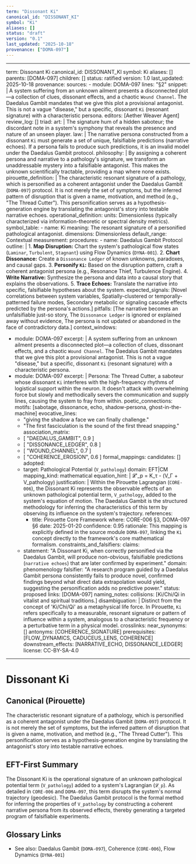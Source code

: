 ```yaml
---
term: "Dissonant Ki"
canonical_id: "DISSONANT_KI"
symbol: "Ki"
aliases: []
status: "draft"
version: "0.1"
last_updated: "2025-10-18"
provenance: ["DOMA-097"]
---
```


---
term: Dissonant Ki
canonical_id: DISSONANT_KI
symbol: Ki
aliases: []
parents: [DOMA-097]
children: []
status: ratified
version: 1.0
last_updated: 2025-10-18
provenance:
  sources:
    - module: DOMA-097
      lines: "§2"
      snippet: |
        A system suffering from an unknown ailment presents a disconnected plot—a collection of clues, dissonant effects, and a chaotic `Wound Channel`. The Daedalus Gambit mandates that we give this plot a provisional antagonist. This is not a vague "disease," but a specific, dissonant `Ki` (resonant signature) with a characteristic persona.
  editors: [Aether Weaver Agent]
  review_log: []
triad:
  art: |
    The signature hum of a hidden saboteur; the discordant note in a system's symphony that reveals the presence and nature of an unseen player.
  law: |
    The narrative persona constructed from a dissonant `Ki` must generate a set of unique, falsifiable predictions (narrative echoes). If a persona fails to produce such predictions, it is an invalid model under the Daedalus Gambit protocol.
  philosophy: |
    By assigning a coherent persona and narrative to a pathology's signature, we transform an unaddressable mystery into a falsifiable antagonist. This makes the unknown scientifically tractable, providing a map where none exists.
pirouette_definition: |
  The characteristic resonant signature of a pathology, which is personified as a coherent antagonist under the Daedalus Gambit (`DOMA-097`) protocol. It is not merely the set of symptoms, but the inferred pattern of disruption that is given a name, motivation, and method (e.g., "The Thread Cutter"). This personification serves as a hypothesis-generation engine by translating the antagonist's story into testable narrative echoes.
operational_definition:
  units: Dimensionless (typically characterized via information-theoretic or spectral density metrics).
  symbol_table:
    - name: Ki
      meaning: The resonant signature of a personified pathological antagonist.
      dimensions: Dimensionless
      default_range: Contextual
  measurement:
    procedures:
      - name: Daedalus Gambit Protocol
        outline: |
          1.  **Map Disruption:** Chart the system's pathological flow states (`Laminar`, `Turbulent`, `Stagnant`) using Flow Dynamics (`DYNA-001`).
          2.  **Chart Dissonance:** Create a `Dissonance Ledger` of known unknowns, paradoxes, and causal gaps.
          3.  **Personify `Ki`:** Based on the disruption pattern, craft a coherent antagonist persona (e.g., Resonance Thief, Turbulence Engine).
          4.  **Write Narrative:** Synthesize the persona and data into a causal story that explains the observations.
          5.  **Trace Echoes:** Translate the narrative into specific, falsifiable hypotheses about the system.
        expected_signals: [Novel correlations between system variables, Spatially-clustered or temporally-patterned failure modes, Secondary metabolic or signaling cascade effects predicted by the persona's actions.]
        pitfalls: [The narrative becomes an unfalsifiable just-so story, The `Dissonance Ledger` is ignored or explained away without evidence, The persona is not updated or abandoned in the face of contradictory data.]
context_windows:
  - module: DOMA-097
    excerpt: |
      A system suffering from an unknown ailment presents a disconnected plot—a collection of clues, dissonant effects, and a chaotic `Wound Channel`. The Daedalus Gambit mandates that we give this plot a provisional antagonist. This is not a vague "disease," but a specific, dissonant `Ki` (resonant signature) with a characteristic persona.
  - module: DOMA-097
    excerpt: |
      Persona: The Thread Cutter, a saboteur whose dissonant `Ki` interferes with the high-frequency rhythms of logistical support within the neuron. It doesn't attack with overwhelming force but slowly and methodically severs the communication and supply lines, causing the system to fray from within.
poetic_connections:
  motifs: [sabotage, dissonance, echo, shadow-persona, ghost-in-the-machine]
  evocative_lines:
    - "giving the shadow a face we can finally challenge."
    - "The first fasciculation is the sound of the first thread snapping."
  association_matrix:
    - [ "DAEDALUS_GAMBIT", 0.9 ]
    - [ "DISSONANCE_LEDGER", 0.8 ]
    - [ "WOUND_CHANNEL", 0.7 ]
    - [ "COHERENCE_EROSION", 0.6 ]
formal_mappings:
  candidates: []
  adopted:
    - target: Pathological Potential (`V_pathology`)
      domain: EFT|CM
      mapping_kind: mathematical
      equation_hint: |
        𝓛'_p = K_τ - (V_Γ + V_pathology)
      justification: |
        Within the Pirouette Lagrangian (`CORE-006`), the Dissonant Ki represents the observable effects of an unknown pathological potential term, `V_pathology`, added to the system's equation of motion. The Daedalus Gambit is the structured methodology for inferring the characteristics of this term by observing its influence on the system's trajectory.
      references:
        - title: Pirouette Core Framework
          where: CORE-006 §3, DOMA-097 §6
          date: 2025-01-20
      confidence: 0.95
      rationale: This mapping is explicitly defined in the source module `DOMA-097`, linking the `Ki` concept directly to the framework's core mathematical formalism.
constraints_and_falsifiers:
  claims:
    - statement: "A Dissonant Ki, when correctly personified via the Daedalus Gambit, will produce non-obvious, falsifiable predictions (`narrative echoes`) that are later confirmed by experiment."
      domain: phenomenology
      falsifier: "A research program guided by a Daedalus Gambit persona consistently fails to produce novel, confirmed findings beyond what direct data extrapolation would yield, suggesting the personification adds no predictive power."
      status: proposed
      links: [DOMA-097]
naming_notes:
  collisions: [Ki/Chi/Qi in vitalist and spiritual traditions.]
  disambiguation: |
    Distinct from the concept of 'Ki/Chi/Qi' as a metaphysical life force. In Pirouette, `Ki` refers specifically to a measurable, resonant signature or pattern of influence within a system, analogous to a characteristic frequency or a perturbative term in a physical model.
crosslinks:
  near_synonyms: []
  antonyms: [COHERENCE_SIGNATURE]
  prerequisites: [FLOW_DYNAMICS, CADUCEUS_LENS, COHERENCE]
  downstream_effects: [NARRATIVE_ECHO, DISSONANCE_LEDGER]
license: CC-BY-SA-4.0
---

# Dissonant Ki

## Canonical (Pirouette)
The characteristic resonant signature of a pathology, which is personified as a coherent antagonist under the Daedalus Gambit (`DOMA-097`) protocol. It is not merely the set of symptoms, but the inferred pattern of disruption that is given a name, motivation, and method (e.g., "The Thread Cutter"). This personification serves as a hypothesis-generation engine by translating the antagonist's story into testable narrative echoes.

## EFT-First Summary
The Dissonant Ki is the operational signature of an unknown pathological potential term (`V_pathology`) added to a system's Lagrangian (`𝓛_p`). As detailed in `CORE-006` and `DOMA-097`, this term disrupts the system's normal trajectory (geodesic). The Daedalus Gambit protocol is the formal method for inferring the properties of `V_pathology` by constructing a coherent narrative persona from its observed effects, thereby generating a targeted program of falsifiable experiments.

## Glossary Links
- See also: Daedalus Gambit (`DOMA-097`), Coherence (`CORE-006`), Flow Dynamics (`DYNA-001`)